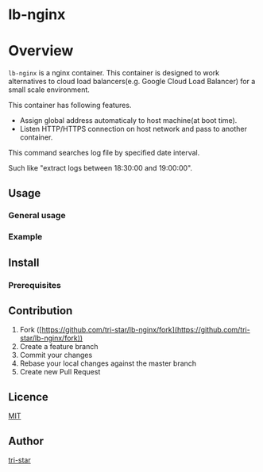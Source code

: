 lb-nginx
===================================

# Overview

`lb-nginx` is a nginx container. This container is designed to work alternatives to cloud load balancers(e.g. Google Cloud Load Balancer) for a small scale environment.

This container has following features.

* Assign global address automaticaly to host machine(at boot time).
* Listen HTTP/HTTPS connection on host network and pass to another container.


This command searches log file by specified date interval.

Such like "extract logs between 18:30:00 and 19:00:00".

## Usage

### General usage


### Example


## Install

### Prerequisites

## Contribution

1. Fork ([https://github.com/tri-star/lb-nginx/fork](https://github.com/tri-star/lb-nginx/fork))
2. Create a feature branch
3. Commit your changes
4. Rebase your local changes against the master branch
5. Create new Pull Request

## Licence

[MIT](https://github.com/tri-star/lb-nginx/blob/master/LICENSE)

## Author

[tri-star](https://github.com/tri-star)
